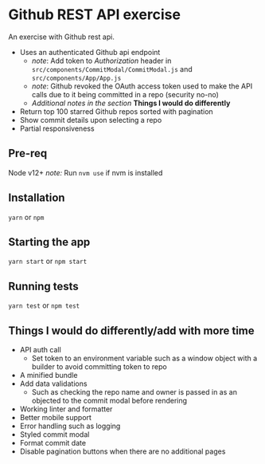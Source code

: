# Github REST API exercise

An exercise with Github rest api.

- Uses an authenticated Github api endpoint
  - *note*: Add token to *Authorization* header in `src/components/CommitModal/CommitModal.js` and `src/components/App/App.js`
  - *note*: Github revoked the OAuth access token used to make the API calls due to it being committed in a repo (security no-no)
  - *Additional notes in the section* **Things I would do differently**
- Return top 100 starred Github repos sorted with pagination
- Show commit details upon selecting a repo
- Partial responsiveness

## Pre-req

Node v12+
*note:* Run `nvm use` if nvm is installed

## Installation

`yarn` or `npm`

## Starting the app

`yarn start` or `npm start`

## Running tests

`yarn test` or `npm test`

## Things I would do differently/add with more time

- API auth call
  - Set token to an environment variable such as a window object with a builder to avoid committing token to repo
- A minified bundle
- Add data validations
  - Such as checking the repo name and owner is passed in as an objected to the commit modal before rendering
- Working linter and formatter
- Better mobile support
- Error handling such as logging
- Styled commit modal
- Format commit date
- Disable pagination buttons when there are no additional pages
